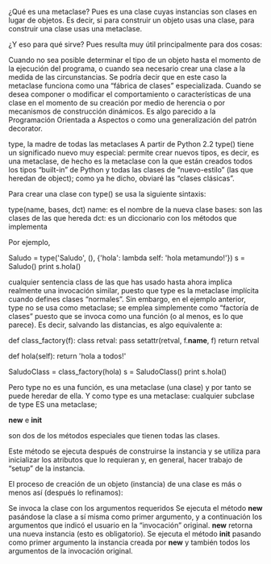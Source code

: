 ¿Qué es una metaclase? Pues es una clase cuyas instancias son clases en lugar de objetos. Es decir, si para construir un objeto usas una clase, para construir una clase usas una metaclase.

¿Y eso para qué sirve? Pues resulta muy útil principalmente para dos cosas:

Cuando no sea posible determinar el tipo de un objeto hasta el momento de la ejecución del programa, o cuando sea necesario crear una clase a la medida de las circunstancias. Se podría decir que en este caso la metaclase funciona como una “fábrica de clases” especializada.
Cuando se desea componer o modificar el comportamiento o características de una clase en el momento de su creación por medio de herencia o por mecanismos de construcción dinámicos. Es algo parecido a la Programación Orientada a Aspectos o como una generalización del patrón decorator.


type, la madre de todas las metaclases
A partir de Python 2.2 type() tiene un significado nuevo muy especial: permite crear nuevos tipos, es decir, es una metaclase, de hecho es la metaclase con la que están creados todos los tipos “built-in” de Python y todas las clases de “nuevo-estilo” (las que heredan de object); como ya he dicho, obviaré las “clases clásicas”.


Para crear una clase con type() se usa la siguiente sintaxis:

type(name, bases, dct)
name: es el nombre de la nueva clase
bases: son las clases de las que hereda
dct: es un diccionario con los métodos que implementa


Por ejemplo, 

Saludo = type('Saludo', (), {'hola': lambda self: 'hola metamundo!'})
s = Saludo()
print s.hola()

cualquier sentencia class de las que has usado hasta ahora implica realmente una invocación similar, puesto que type es la metaclase implícita cuando defines clases “normales”. Sin embargo, en el ejemplo anterior, type no se usa como metaclase; se emplea simplemente como “factoría de clases” puesto que se invoca como una función (o al menos, es lo que parece). Es decir, salvando las distancias, es algo equivalente a:

def class_factory(f):
   class retval: pass
   setattr(retval, f.__name__, f)
   return retval

def hola(self):
   return 'hola a todos!'

SaludoClass = class_factory(hola)
s = SaludoClass()
print s.hola()


Pero type no es una función, es una metaclase (una clase) y por tanto se puede heredar de ella. Y como type es una metaclase: cualquier subclase de type ES una metaclase;

__new__ e __init__

son dos de los métodos especiales que tienen todas las clases.


Este método se ejecuta después de construirse la instancia y se utiliza para inicializar los atributos que lo requieran y, en general, hacer trabajo de “setup” de la instancia.

El proceso de creación de un objeto (instancia) de una clase es más o menos así (después lo refinamos):

Se invoca la clase con los argumentos requeridos
Se ejecuta el método __new__ pasándose la clase a sí misma como primer argumento, y a continuación los argumentos que indicó el usuario en la “invocación” original.
__new__ retorna una nueva instancia (esto es obligatorio).
Se ejecuta el método __init__ pasando como primer argumento la instancia creada por __new__ y también todos los argumentos de la invocación original.

